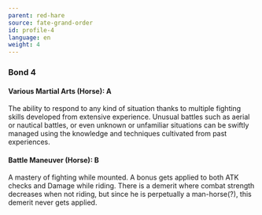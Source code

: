 ```yaml
---
parent: red-hare
source: fate-grand-order
id: profile-4
language: en
weight: 4
---
```


### Bond 4

#### Various Martial Arts (Horse): A

The ability to respond to any kind of situation thanks to multiple fighting skills developed from extensive experience.
Unusual battles such as aerial or nautical battles, or even unknown or unfamiliar situations can be swiftly managed using the knowledge and techniques cultivated from past experiences.

#### Battle Maneuver (Horse): B

A mastery of fighting while mounted.
A bonus gets applied to both ATK checks and Damage while riding. There is a demerit where combat strength decreases when not riding, but since he is perpetually a man-horse(?), this demerit never gets applied.
